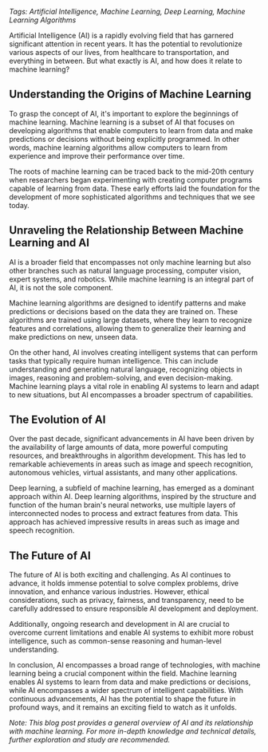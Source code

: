 *Tags: Artificial Intelligence, Machine Learning, Deep Learning, Machine Learning Algorithms*

Artificial Intelligence (AI) is a rapidly evolving field that has garnered significant attention in recent years. It has the potential to revolutionize various aspects of our lives, from healthcare to transportation, and everything in between. But what exactly is AI, and how does it relate to machine learning?

## Understanding the Origins of Machine Learning

To grasp the concept of AI, it's important to explore the beginnings of machine learning. Machine learning is a subset of AI that focuses on developing algorithms that enable computers to learn from data and make predictions or decisions without being explicitly programmed. In other words, machine learning algorithms allow computers to learn from experience and improve their performance over time.

The roots of machine learning can be traced back to the mid-20th century when researchers began experimenting with creating computer programs capable of learning from data. These early efforts laid the foundation for the development of more sophisticated algorithms and techniques that we see today.

## Unraveling the Relationship Between Machine Learning and AI

AI is a broader field that encompasses not only machine learning but also other branches such as natural language processing, computer vision, expert systems, and robotics. While machine learning is an integral part of AI, it is not the sole component.

Machine learning algorithms are designed to identify patterns and make predictions or decisions based on the data they are trained on. These algorithms are trained using large datasets, where they learn to recognize features and correlations, allowing them to generalize their learning and make predictions on new, unseen data.

On the other hand, AI involves creating intelligent systems that can perform tasks that typically require human intelligence. This can include understanding and generating natural language, recognizing objects in images, reasoning and problem-solving, and even decision-making. Machine learning plays a vital role in enabling AI systems to learn and adapt to new situations, but AI encompasses a broader spectrum of capabilities.

## The Evolution of AI

Over the past decade, significant advancements in AI have been driven by the availability of large amounts of data, more powerful computing resources, and breakthroughs in algorithm development. This has led to remarkable achievements in areas such as image and speech recognition, autonomous vehicles, virtual assistants, and many other applications.

Deep learning, a subfield of machine learning, has emerged as a dominant approach within AI. Deep learning algorithms, inspired by the structure and function of the human brain's neural networks, use multiple layers of interconnected nodes to process and extract features from data. This approach has achieved impressive results in areas such as image and speech recognition.

## The Future of AI

The future of AI is both exciting and challenging. As AI continues to advance, it holds immense potential to solve complex problems, drive innovation, and enhance various industries. However, ethical considerations, such as privacy, fairness, and transparency, need to be carefully addressed to ensure responsible AI development and deployment.

Additionally, ongoing research and development in AI are crucial to overcome current limitations and enable AI systems to exhibit more robust intelligence, such as common-sense reasoning and human-level understanding.

In conclusion, AI encompasses a broad range of technologies, with machine learning being a crucial component within the field. Machine learning enables AI systems to learn from data and make predictions or decisions, while AI encompasses a wider spectrum of intelligent capabilities. With continuous advancements, AI has the potential to shape the future in profound ways, and it remains an exciting field to watch as it unfolds.

*Note: This blog post provides a general overview of AI and its relationship with machine learning. For more in-depth knowledge and technical details, further exploration and study are recommended.*
